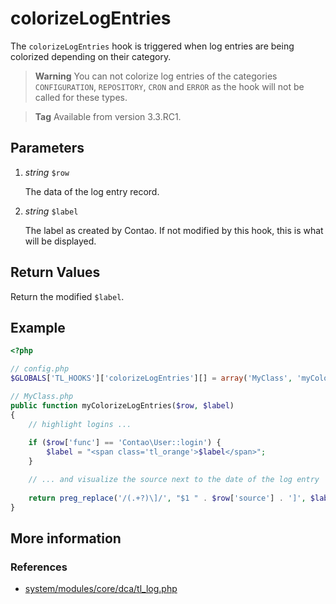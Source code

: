 # colorizeLogEntries

The `colorizeLogEntries` hook is triggered when log entries are being
colorized depending on their category.

> **Warning** You can not colorize log entries of the categories `CONFIGURATION`, 
`REPOSITORY`, `CRON` and `ERROR` as the hook will not be called for these types.  

<!-- blockquote break -->

> **Tag** Available from version 3.3.RC1.


## Parameters

1. *string* `$row`

    The data of the log entry record.

2. *string* `$label`

    The label as created by Contao. If not modified by this hook, this
    is what will be displayed.


## Return Values

Return the modified `$label`.


## Example

```php
<?php

// config.php
$GLOBALS['TL_HOOKS']['colorizeLogEntries'][] = array('MyClass', 'myColorizeLogEntries');

// MyClass.php
public function myColorizeLogEntries($row, $label)
{
    // highlight logins ...
    
    if ($row['func'] == 'Contao\User::login') {
        $label = "<span class='tl_orange'>$label</span>";
    }

    // ... and visualize the source next to the date of the log entry
    
    return preg_replace('/(.+?)\]/', "$1 " . $row['source'] . ']', $label);
}
```


## More information


### References

- [system/modules/core/dca/tl_log.php](https://github.com/contao/core/blob/3.5.0/system/modules/core/dca/tl_log.php#L181-L188)
